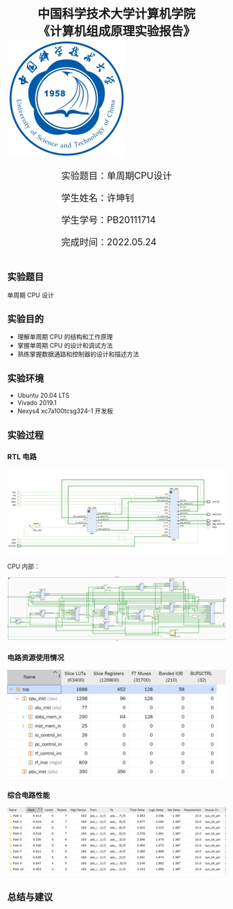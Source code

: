 <div style="text-align:center;font-size:2em;font-weight:bold;margin-top:20%">中国科学技术大学计算机学院</div>

<div style="text-align:center;font-size:2em;font-weight:bold;">《计算机组成原理实验报告》</div>







<img src="images/logo.png" style="zoom: 50%;" />





<div style="display: flex;flex-direction: column;align-items: center;font-size:1.5em">
<div>
<p>实验题目：单周期CPU设计</p>
<p>学生姓名：许坤钊</p>
<p>学生学号：PB20111714</p>
<p>完成时间：2022.05.24</p>
</div>
</div>




<div style="page-break-after:always"></div>

## 实验题目

单周期 CPU 设计

## 实验目的

+ 理解单周期 CPU 的结构和工作原理
+ 掌握单周期 CPU 的设计和调试方法
+ 熟练掌握数据通路和控制器的设计和描述方法

## 实验环境

+ Ubuntu 20.04 LTS
+ Vivado 2019.1
+ Nexys4 xc7a100tcsg324-1 开发板

## 实验过程

### 

### RTL 电路

![image-20220414143709076](images/image-20220414143709076.png)

CPU 内部：

![image-20220414144220903](images/image-20220414144220903.png)

### 电路资源使用情况

<img src="images/image-20220414144759289.png" alt="image-20220414144759289" style="zoom:50%;" />

### 综合电路性能

![image-20220414145006483](images/image-20220414145006483.png)

## 总结与建议



